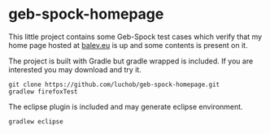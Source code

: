 # geb-spock-homepage

This little project contains some Geb-Spock test cases which verify that my home page hosted at [balev.eu](http://balev.eu) is up and some contents is present on it.

The project is built with Gradle but gradle wrapped is included. If you are interested you may download and try it. 

```
git clone https://github.com/luchob/geb-spock-homepage.git
gradlew firefoxTest
```

The eclipse plugin is included and may generate eclipse environment.

```
gradlew eclipse
```
